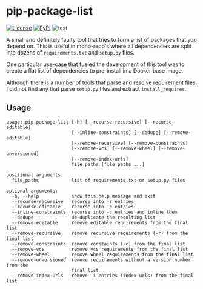 # pip-package-list

[![License](https://img.shields.io/:license-mit-blue.svg)](http://doge.mit-license.org)
[![PyPi](https://badge.fury.io/py/pip-package-list.svg)](https://pypi.python.org/pypi/pip-package-list)
![test](https://github.com/Photonios/pip-package-list/workflows/test/badge.svg)

A small and definitely faulty tool that tries to form a list of packages that you depend on. This is useful in mono-repo's where all dependencies are split into dozens of `requirements.txt` and `setup.py` files.

One particular use-case that fueled the development of this tool was to create a flat list of dependencies to pre-install in a Docker base image.

Although there is a number of tools that parse and resolve requirement files, I did not find any that parse `setup.py` files and extract `install_requires`.

## Usage

    usage: pip-package-list [-h] [--recurse-recursive] [--recurse-editable]
                            [--inline-constraints] [--dedupe] [--remove-editable]
                            [--remove-recursive] [--remove-constraints]
                            [--remove-vcs] [--remove-wheel] [--remove-unversioned]
                            [--remove-index-urls]
                            file_paths [file_paths ...]

    positional arguments:
      file_paths            list of requirements.txt or setup.py files

    optional arguments:
      -h, --help            show this help message and exit
      --recurse-recursive   recurse into -r entries
      --recurse-editable    recurse into -e entries
      --inline-constraints  recurse into -c entries and inline them
      --dedupe              de-duplicate the resulting list
      --remove-editable     remove editable requirements from the final list
      --remove-recursive    remove recursive requirements (-r) from the final list
      --remove-constraints  remove constaints (-c) from the final list
      --remove-vcs          remove vcs requirements from the final list
      --remove-wheel        remove wheel requirements from the final list
      --remove-unversioned  remove requirements without a version number from the
                            final list
      --remove-index-urls   remove -i entries (index urls) from the final list
